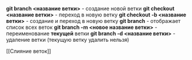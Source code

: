 **git branch <название ветки>** - создание новой ветки
**git checkout <название ветки>** - переход в новую ветку
**git checkout -b <название ветки>** - создание и переход в новую ветку
**git branch** - отображает список всех веток
**git branch -m <новое название ветки>** - переименование **текущей** ветки
**git branch -d <название ветки>** - удаление ветки (текущую ветку удалить нельзя)

[[Слияние веток]]
